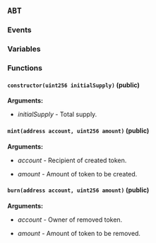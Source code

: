 ## `ABT`





### Events

### Variables

### Functions
#### `constructor(uint256 initialSupply)` (public)





**Arguments:**
- *initialSupply* - Total supply.

#### `mint(address account, uint256 amount)` (public)





**Arguments:**
- *account* - Recipient of created token.

- *amount* - Amount of token to be created.

#### `burn(address account, uint256 amount)` (public)





**Arguments:**
- *account* - Owner of removed token.

- *amount* - Amount of token to be removed.

